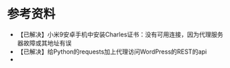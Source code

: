 # 参考资料

* 【已解决】小米9安卓手机中安装Charles证书：没有可用连接，因为代理服务器故障或其地址有误
* 【已解决】给Python的requests加上代理访问WordPress的REST的api
* 